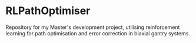# RLPathOptimiser

Repository for my Master's development project, utilising reinforcement learning for path optimisation and error correction in biaxial gantry systems.

